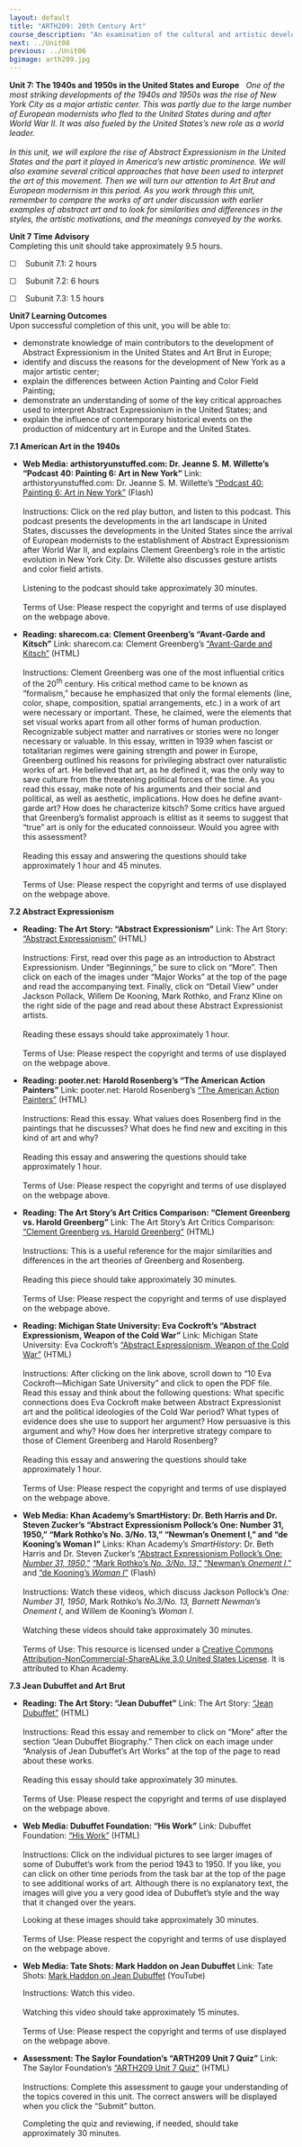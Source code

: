 ```yaml
---
layout: default
title: "ARTH209: 20th Century Art"
course_description: "An examination of the cultural and artistic developments of the twentieth century in Europe and the United States, surveying the artwork of Cubism, Fauvism, Futurism, Expressionism, Dadaism, Surrealism, Pop Art, and Op-Art, and Modern and Postmodern architecture."
next: ../Unit08
previous: ../Unit06
bgimage: arth209.jpg
---
```

**Unit 7: The 1940s and 1950s in the United States and Europe** <span
id="7"></span> 
*One of the most striking developments of the 1940s and 1950s was the
rise of New York City as a major artistic center. This was partly due to
the large number of European modernists who fled to the United States
during and after World War II. It was also fueled by the United States’s
new role as a world leader.*  
    
 *In this unit, we will explore the rise of Abstract Expressionism in
the United States and the part it played in America’s new artistic
prominence. We will also examine several critical approaches that have
been used to interpret the art of this movement. Then we will turn our
attention to Art Brut and European modernism in this period. As you work
through this unit, remember to compare the works of art under discussion
with earlier examples of abstract art and to look for similarities and
differences in the styles, the artistic motivations, and the meanings
conveyed by the works.*

**Unit 7 Time Advisory**  
Completing this unit should take approximately 9.5 hours.  
  
 ☐    Subunit 7.1: 2 hours  
  
 ☐    Subunit 7.2: 6 hours  
  
 ☐    Subunit 7.3: 1.5 hours

**Unit7 Learning Outcomes**  
Upon successful completion of this unit, you will be able to:
-   demonstrate knowledge of main contributors to the development of
    Abstract Expressionism in the United States and Art Brut in Europe;
-   identify and discuss the reasons for the development of New York as
    a major artistic center;
-   explain the differences between Action Painting and Color Field
    Painting;
-   demonstrate an understanding of some of the key critical approaches
    used to interpret Abstract Expressionism in the United States; and
-   explain the influence of contemporary historical events on the
    production of midcentury art in Europe and the United States.

**7.1 American Art in the 1940s** <span id="7.1"></span> 
-   **Web Media: arthistoryunstuffed.com: Dr. Jeanne S. M. Willette’s
    “Podcast 40: Painting 6: Art in New York”**
    Link: arthistoryunstuffed.com: Dr. Jeanne S. M. Willette’s [“Podcast
    40: Painting 6: Art in New
    York”](http://www.arthistoryunstuffed.com/podcast-40-painting-6-art-in-new-york/)
    (Flash)  
        
     Instructions: Click on the red play button, and listen to this
    podcast. This podcast presents the developments in the art landscape
    in United States, discusses the developments in the United States
    since the arrival of European modernists to the establishment of
    Abstract Expressionism after World War II, and explains Clement
    Greenberg’s role in the artistic evolution in New York City. Dr.
    Willette also discusses gesture artists and color field artists.  
        
     Listening to the podcast should take approximately 30 minutes.  
        
     Terms of Use: Please respect the copyright and terms of use
    displayed on the webpage above.

-   **Reading: sharecom.ca: Clement Greenberg’s “Avant-Garde and
    Kitsch”**
    Link: sharecom.ca: Clement Greenberg’s [“Avant-Garde and
    Kitsch”](http://www.sharecom.ca/greenberg/kitsch.html) (HTML)  
        
     Instructions: Clement Greenberg was one of the most influential
    critics of the 20<sup>th</sup> century. His critical method came to
    be known as “formalism,” because he emphasized that only the formal
    elements (line, color, shape, composition, spatial arrangements,
    etc.) in a work of art were necessary or important. These, he
    claimed, were the elements that set visual works apart from all
    other forms of human production. Recognizable subject matter and
    narratives or stories were no longer necessary or valuable. In this
    essay, written in 1939 when fascist or totalitarian regimes were
    gaining strength and power in Europe, Greenberg outlined his reasons
    for privileging abstract over naturalistic works of art. He believed
    that art, as he defined it, was the only way to save culture from
    the threatening political forces of the time. As you read this
    essay, make note of his arguments and their social and political, as
    well as aesthetic, implications. How does he define avant-garde art?
    How does he characterize kitsch? Some critics have argued that
    Greenberg’s formalist approach is elitist as it seems to suggest
    that “true” art is only for the educated connoisseur. Would you
    agree with this assessment?  
        
     Reading this essay and answering the questions should take
    approximately 1 hour and 45 minutes.  
        
     Terms of Use: Please respect the copyright and terms of use
    displayed on the webpage above.

**7.2 Abstract Expressionism** <span id="7.2"></span> 
-   **Reading: The Art Story: “Abstract Expressionism”**
    Link: The Art Story: [“Abstract
    Expressionism”](http://www.theartstory.org/movement-abstract-expressionism.htm)
    (HTML)  
        
     Instructions: First, read over this page as an introduction to
    Abstract Expressionism. Under “Beginnings,” be sure to click on
    “More”. Then click on each of the images under “Major Works” at the
    top of the page and read the accompanying text. Finally, click on
    “Detail View” under Jackson Pollack, Willem De Kooning, Mark Rothko,
    and Franz Kline on the right side of the page and read about these
    Abstract Expressionist artists.  
        
     Reading these essays should take approximately 1 hour.  
        
     Terms of Use: Please respect the copyright and terms of use
    displayed on the webpage above.

-   **Reading: pooter.net: Harold Rosenberg’s “The American Action
    Painters”**
    Link: pooter.net: Harold Rosenberg’s [“The American Action
    Painters”](http://www.pooter.net/intermedia/readings/06.html) (HTML)  
        
     Instructions: Read this essay. What values does Rosenberg find in
    the paintings that he discusses? What does he find new and exciting
    in this kind of art and why?  
        
     Reading this essay and answering the questions should take
    approximately 1 hour.  
        
     Terms of Use: Please respect the copyright and terms of use
    displayed on the webpage above.

-   **Reading: The Art Story’s Art Critics Comparison: “Clement
    Greenberg vs. Harold Greenberg”**
    Link: The Art Story’s Art Critics Comparison: [“Clement Greenberg
    vs. Harold
    Greenberg”](http://www.theartstory.org/critics-greenberg-rosenberg.htm) (HTML)  
        
     Instructions: This is a useful reference for the major similarities
    and differences in the art theories of Greenberg and Rosenberg.  
        
     Reading this piece should take approximately 30 minutes.  
        
     Terms of Use: Please respect the copyright and terms of use
    displayed on the webpage above.

-   **Reading: Michigan State University: Eva Cockroft’s “Abstract
    Expressionism, Weapon of the Cold War”**
    Link: Michigan State University: Eva Cockroft’s [“Abstract
    Expressionism, Weapon of the Cold
    War”](http://search.msu.edu/google-results.php?q=cockroft) (HTML)  
        
     Instructions: After clicking on the link above, scroll down to “10
    Eva Cockroft—Michigan Sate University” and click to open the PDF
    file. Read this essay and think about the following questions: What
    specific connections does Eva Cockroft make between Abstract
    Expressionist art and the political ideologies of the Cold War
    period? What types of evidence does she use to support her argument?
    How persuasive is this argument and why? How does her interpretive
    strategy compare to those of Clement Greenberg and Harold
    Rosenberg?  
        
     Reading this essay and answering the questions should take
    approximately 1 hour.  
        
     Terms of Use: Please respect the copyright and terms of use
    displayed on the webpage above.

-   **Web Media: Khan Academy’s SmartHistory: Dr. Beth Harris and Dr.
    Steven Zucker’s “Abstract Expressionism Pollock’s One: Number 31,
    1950,” “Mark Rothko’s No. 3/No. 13,” “Newman’s Onement I,” and “de
    Kooning’s Woman I”**
    Links: Khan Academy’s *SmartHistory*: Dr. Beth Harris and Dr. Steven
    Zucker’s [“Abstract Expressionism Pollock’s One: *Number 31,
    1950*,”](http://smarthistory.khanacademy.org/abstract-expressionism.html) [“Mark
    Rothko’s *No. 3/No.
    13*,”](http://smarthistory.khanacademy.org/rothko.html) [“Newman’s
    *Onement
    I*,”](http://smarthistory.khanacademy.org/barnett-newman.html) and
    [“de Kooning’s *Woman
    I*”](http://smarthistory.khanacademy.org/willem-de-kooning.html)
    (Flash)  
        
     Instructions: Watch these videos, which discuss Jackson Pollock’s
    *One: Number 31, 1950*, Mark Rothko’s *No.3/No. 13, Barnett Newman’s
    Onement I*, and Willem de Kooning’s *Woman I*.  
        
     Watching these videos should take approximately 30 minutes.  
        
     Terms of Use: This resource is licensed under a [Creative Commons
    Attribution-NonCommercial-ShareALike 3.0 United States
    License](http://creativecommons.org/licenses/by-nc-sa/3.0/us/). It
    is attributed to Khan Academy. 

**7.3 Jean Dubuffet and Art Brut** <span id="7.3"></span> 
-   **Reading: The Art Story: “Jean Dubuffet”**
    Link: The Art Story: [“Jean
    Dubuffet”](http://www.theartstory.org/artist-dubuffet-jean.htm)
    (HTML)  
        
     Instructions: Read this essay and remember to click on “More” after
    the section “Jean Dubuffet Biography.” Then click on each image
    under “Analysis of Jean Dubuffet’s Art Works” at the top of the page
    to read about these works.  
        
     Reading this essay should take approximately 30 minutes.  
        
     Terms of Use: Please respect the copyright and terms of use
    displayed on the webpage above.

-   **Web Media: Dubuffet Foundation: “His Work”**
    Link: Dubuffet Foundation: [“His
    Work”](http://www.dubuffetfondation.com/oeuvre_set_ang.htm) (HTML)  
        
     Instructions: Click on the individual pictures to see larger images
    of some of Dubuffet’s work from the period 1943 to 1950. If you
    like, you can click on other time periods from the task bar at the
    top of the page to see additional works of art. Although there is no
    explanatory text, the images will give you a very good idea of
    Dubuffet’s style and the way that it changed over the years.  
      
     Looking at these images should take approximately 30 minutes.  
        
     Terms of Use: Please respect the copyright and terms of use
    displayed on the webpage above.

-   **Web Media: Tate Shots: Mark Haddon on Jean Dubuffet**
    Link: Tate Shots: [Mark Haddon on Jean
    Dubuffet](http://www.youtube.com/watch?v=cp21LTdvd0k) (YouTube)  
      
     Instructions: Watch this video.  
        
     Watching this video should take approximately 15 minutes.  
        
     Terms of Use: Please respect the copyright and terms of use
    displayed on the webpage above.

-   **Assessment: The Saylor Foundation’s “ARTH209 Unit 7 Quiz”**
    Link: The Saylor Foundation’s [“ARTH209 Unit 7
    Quiz”](http://school.saylor.org/mod/quiz/view.php?id=1370) (HTML)  
        
     Instructions: Complete this assessment to gauge your understanding
    of the topics covered in this unit. The correct answers will be
    displayed when you click the “Submit” button.  
      
     Completing the quiz and reviewing, if needed, should take
    approximately 30 minutes.


